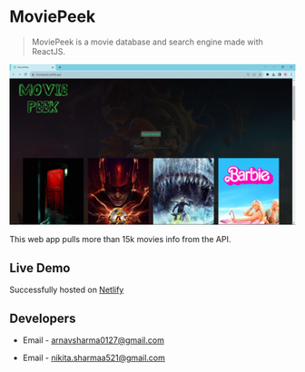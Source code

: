 # MoviePeek

> MoviePeek is a movie database and search engine made with ReactJS.

![screenshot](screenshot.PNG)

This web app pulls more than 15k movies info from the API.

## Live Demo

Successfully hosted on [Netlify](https://moviepeek.netlify.app/)


## Developers

- Email - [arnavsharma0127@gmail.com](mailto:arnavsharma0127@gmail.com)

- Email - [nikita.sharmaa521@gmail.com](mailto:nikita.sharmaa521@gmail.com)


